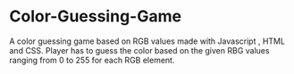 # Color-Guessing-Game
A color guessing game based on RGB values made with Javascript , HTML and CSS.
Player has to guess the color based on the given RBG values ranging from 0 to 255 for each RGB element.
